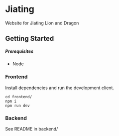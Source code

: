 # Jiating
Website for Jiating Lion and Dragon

## Getting Started
##### Prerequisites
- Node

### Frontend
Install dependencies and run the development client.
```
cd frontend/
npm i
npm run dev
```
### Backend
See README in backend/

